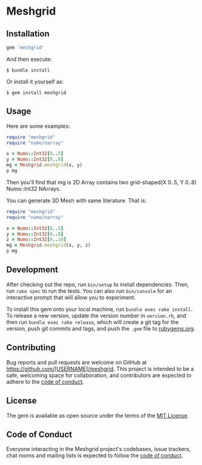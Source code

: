 # Meshgrid

## Installation

```ruby
gem 'meshgrid'
```

And then execute:

    $ bundle install

Or install it yourself as:

    $ gem install meshgrid

## Usage

Here are some examples:

```ruby
require "meshgrid"
require "numo/narray"

x = Numo::Int32[0..5]
y = Numo::Int32[0..8]
mg = Meshgrid.meshgrid(x, y)
p mg
```

Then you'll find that mg is 2D Array contains two grid-shaped(X 0..5, Y 0..8) Numo::Int32 NArrays.

You can generate 3D Mesh with same literature. That is:  
```ruby
require "meshgrid"
require "numo/narray"

x = Numo::Int32[0..5]
y = Numo::Int32[0..8]
z = Numo::Int32[0..10]
mg = Meshgrid.meshgrid(x, y, z)
p mg
```

## Development

After checking out the repo, run `bin/setup` to install dependencies. Then, run `rake spec` to run the tests. You can also run `bin/console` for an interactive prompt that will allow you to experiment.

To install this gem onto your local machine, run `bundle exec rake install`. To release a new version, update the version number in `version.rb`, and then run `bundle exec rake release`, which will create a git tag for the version, push git commits and tags, and push the `.gem` file to [rubygems.org](https://rubygems.org).

## Contributing

Bug reports and pull requests are welcome on GitHub at https://github.com/[USERNAME]/meshgrid. This project is intended to be a safe, welcoming space for collaboration, and contributors are expected to adhere to the [code of conduct](https://github.com/[USERNAME]/meshgrid/blob/master/CODE_OF_CONDUCT.md).


## License

The gem is available as open source under the terms of the [MIT License](https://opensource.org/licenses/MIT).

## Code of Conduct

Everyone interacting in the Meshgrid project's codebases, issue trackers, chat rooms and mailing lists is expected to follow the [code of conduct](https://github.com/[USERNAME]/meshgrid/blob/master/CODE_OF_CONDUCT.md).
